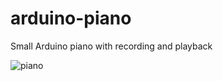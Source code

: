 # arduino-piano
Small Arduino piano with recording and playback

![piano](https://user-images.githubusercontent.com/74430714/211762940-df924d35-13f1-43da-881c-01aa4edb15ef.svg)
